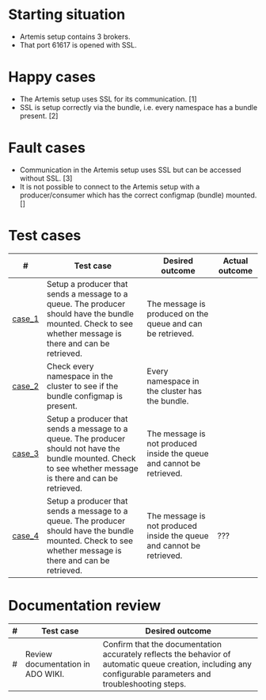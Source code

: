 # Starting situation
- Artemis setup contains 3 brokers. 
- That port 61617 is opened with SSL.

# Happy cases
- The Artemis setup uses SSL for its communication. [1]
- SSL is setup correctly via the bundle, i.e. every namespace has a bundle present. [2]

# Fault cases
- Communication in the Artemis setup uses SSL but can be accessed without SSL. [3]
- It is not possible to connect to the Artemis setup with a producer/consumer which has the correct configmap (bundle) mounted. []

# Test cases
|#|Test case|Desired outcome|Actual outcome|
|---|---|---|---|
| [case_1](case1_test.go) | Setup a producer that sends a message to a queue. The producer should have the bundle mounted. Check to see whether message is there and can be retrieved. | The message is produced on the queue and can be retrieved. ||
| [case_2](case2_test.go) | Check every namespace in the cluster to see if the bundle configmap is present. | Every namespace in the cluster has the bundle. ||
| [case_3](case3_test.go) | Setup a producer that sends a message to a queue. The producer should not have the bundle mounted. Check to see whether message is there and can be retrieved. | The message is not produced inside the queue and cannot be retrieved. ||
| [case_4](case4_test.go) | Setup a producer that sends a message to a queue. The producer should have the bundle mounted. Check to see whether message is there and can be retrieved. | The message is not produced inside the queue and cannot be retrieved. |???|

# Documentation review
| # | Test case | Desired outcome |
| --- | --- | --- | 
| # | Review documentation in ADO WIKI. | Confirm that the documentation accurately reflects the behavior of automatic queue creation, including any configurable parameters and troubleshooting steps. | 
